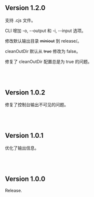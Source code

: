 <style>.zs div{margin-bottom:5rem;}</style>

<div class="zs">
<div>
<h2>Version 1.2.0</h2>

支持 .cjs 文件。

CLI 增加 -o, --output 和 -i, --input 选项。

修改默认输出目录 <del>miniout</del> 到 release/。

cleanOutDir 默认从 <del>true</del> 修改为 false。

修复了 cleanOutDir 配置总是为 true 的问题。
</div>





<div>
<h2>Version 1.0.2</h2>

修复了控制台输出不可见的问题。
</div>





<div>
<h2>Version 1.0.1</h2>

优化了输出信息。

</div>





<div>
<h2>Version 1.0.0</h2>

Release.
</div>
</div>